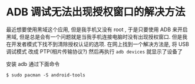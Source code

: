 # ADB 调试无法出现授权窗口的解决方法
最近想要使用黑域这个应用, 但是我手机又没有 root , 于是只要使用 ADB 来开启黑域, 但是总是会有一个问题就是当我手机连接电脑时没有出现授权窗口. 但是我在开发者模式下找不到清除授权认证的选项.
在网上找到一个解决方法是, 将 USB调试模式 改成 PTP(相片传输协议?)
然后再执行 `adb devices` 就显示了设备了

安装 adb 通过下面命令
```shell
$ sudo pacman -S android-tools
```